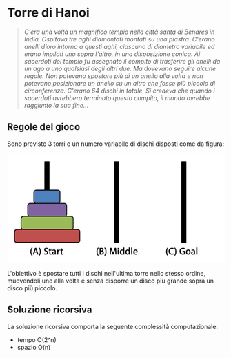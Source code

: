 # Torre di Hanoi

>*C'era una volta un magnifico tempio nella
città santa di Benares in India. Ospitava tre
aghi diamantati montati su una piastra.
C'erano anelli d’oro intorno a questi aghi,
ciascuno di diametro variabile ed erano
impilati uno sopra l'altro, in una disposizione
conica. Ai sacerdoti del tempio fu assegnato
il compito di trasferire gli anelli da un ago a
uno qualsiasi degli altri due. Ma dovevano
seguire alcune regole. Non potevano
spostare più di un anello alla volta e non
potevano posizionare un anello su un altro
che fosse più piccolo di circonferenza.
C'erano 64 dischi in totale. Si credeva che
quando i sacerdoti avrebbero terminato
questo compito, il mondo avrebbe
raggiunto la sua fine…*

## Regole del gioco 

Sono previste 3 torri e un numero variabile di dischi disposti come da figura:

![hanoi](img_doc/hanoi.jpeg)

L'obiettivo è spostare tutti i dischi nell'ultima torre nello stesso ordine, muovendoli uno alla volta e senza disporre un disco più grande sopra un disco più piccolo.

## Soluzione ricorsiva
La soluzione ricorsiva comporta la seguente complessità computazionale:

- tempo O(2^n)
- spazio O(n)
